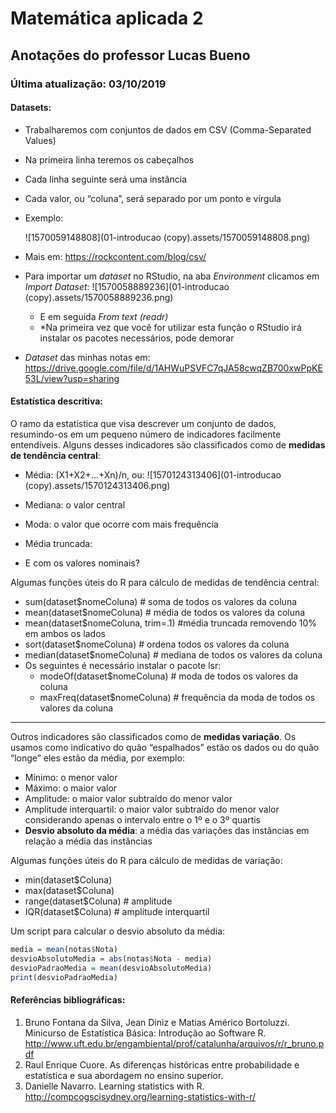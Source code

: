 # Matemática aplicada 2

## Anotações do professor Lucas Bueno

### Última atualização: 03/10/2019

#### Datasets:

- Trabalharemos com conjuntos de dados em CSV (Comma-Separated Values)

- Na primeira linha teremos os cabeçalhos

- Cada linha seguinte será uma instância

- Cada valor, ou “coluna”, será separado por um ponto e vírgula

- Exemplo:

     ![1570059148808](01-introducao (copy).assets/1570059148808.png)

- Mais em: https://rockcontent.com/blog/csv/

- Para importar um *dataset* no RStudio, na aba *Environment* clicamos em *Import Dataset*: ![1570058889236](01-introducao (copy).assets/1570058889236.png)

    - E em seguida *From text (readr)*
    - *Na primeira vez que você for utilizar esta função o RStudio irá instalar os pacotes necessários, pode demorar
    
- *Dataset* das minhas notas em: https://drive.google.com/file/d/1AHWuPSVFC7qJA58cwqZB700xwPpKE53L/view?usp=sharing

#### Estatística descritiva:

O ramo da estatística que visa descrever um conjunto de dados, resumindo-os em um pequeno número de indicadores facilmente entendíveis. Alguns desses indicadores são classificados como de **medidas de tendência central**:

- Média:  (X1+X2+…+Xn)/n, ou: ![1570124313406](01-introducao (copy).assets/1570124313406.png)
- Mediana: o valor central
- Moda: o valor que ocorre com mais frequência

- Média truncada: 
- E com os valores nominais?

Algumas funções úteis do R para cálculo de medidas de tendência central:

- sum(dataset$nomeColuna) # soma de todos os valores da coluna
- mean(dataset$nomeColuna) # média de todos os valores da coluna
- mean(dataset$nomeColuna, trim=.1) #média truncada removendo 10% em ambos os lados
- sort(dataset$nomeColuna) # ordena todos os valores da coluna
- median(dataset$nomeColuna) # mediana de todos os valores da coluna
- Os seguintes é necessário instalar o pacote lsr:
    - modeOf(dataset$nomeColuna) # moda de todos os valores da coluna
    - maxFreq(dataset$nomeColuna) # frequência da moda de todos os valores da coluna

------

Outros indicadores são classificados como de **medidas variação**. Os usamos como indicativo do quão “espalhados” estão os dados ou do quão “longe” eles estão da média, por exemplo:

- Mínimo: o menor valor
- Máximo: o maior valor
- Amplitude: o maior valor subtraído do menor valor
- Amplitude interquartil: o maior valor subtraído do menor valor considerando apenas o intervalo entre o 1º e o 3º quartis
- **Desvio absoluto da média**: a média das variações das instâncias em relação a média das instâncias

Algumas funções úteis do R para cálculo de medidas de variação:

- min(dataset$Coluna)
- max(dataset$Coluna)
- range(dataset$Coluna) # amplitude
- IQR(dataset$Coluna) # amplitude interquartil

Um script para calcular o desvio absoluto da média:
```R
media = mean(notas$Nota)
desvioAbsolutoMedia = abs(notas$Nota - media)
desvioPadraoMedia = mean(desvioAbsolutoMedia)
print(desvioPadraoMedia)
```





#### Referências bibliográficas:

1. Bruno Fontana da Silva, Jean Diniz e Matias Américo Bortoluzzi. Minicurso de Estatística Básica: Introdução ao Software R. http://www.uft.edu.br/engambiental/prof/catalunha/arquivos/r/r_bruno.pdf
2. Raul Enrique Cuore. As diferenças históricas entre probabilidade e estatística e sua abordagem no ensino superior.
3. Danielle Navarro. Learning statistics with R. http://compcogscisydney.org/learning-statistics-with-r/
